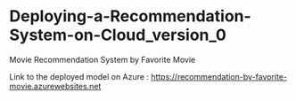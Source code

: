 # Deploying-a-Recommendation-System-on-Cloud_version_0
Movie Recommendation System by Favorite Movie

Link to the deployed model on Azure : https://recommendation-by-favorite-movie.azurewebsites.net
